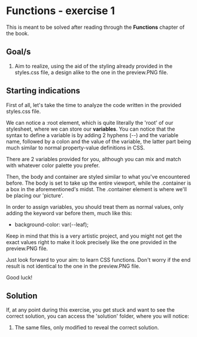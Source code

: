 # Functions - exercise 1

This is meant to be solved after reading through the **Functions** chapter of the book.

## Goal/s
1. Aim to realize, using the aid of the styling already provided in the styles.css file, a design alike to the one in the preview.PNG file.

## Starting indications 
First of all, let's take the time to analyze the code written in the provided styles.css file.

We can notice a :root element, which is quite literally the 'root' of our stylesheet, where we can store our **variables**. You can notice that the syntax to define a variable is by adding 2 hyphens (--) and the variable name, followed by a colon and the value of the variable, the latter part being much similar to normal property-value definitions in CSS.

There are 2 variables provided for you, although you can mix and match with whatever color palette you prefer. 

Then, the body and container are styled similar to what you've encountered before. The body is set to take up the entire viewport, while the .container is a box in the aforementioned's midst. The .container element is where we'll be placing our 'picture'. 

In order to assign variables, you should treat them as normal values, only adding the keyword var before them, much like this:
* background-color: var(--leaf);

Keep in mind that this is a very artistic project, and you might not get the exact values right to make it look precisely like the one provided in the preview.PNG file. 

Just look forward to your aim: to learn CSS functions. Don't worry if the end result is not identical to the one in the preview.PNG file.

Good luck! 

## Solution
If, at any point during this exercise, you get stuck and want to see the correct solution, you can access the 'solution' folder, where you will notice:
1. The same files, only modified to reveal the correct solution.
